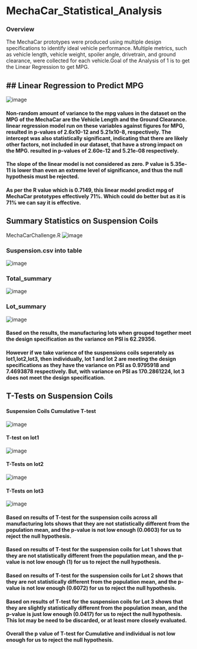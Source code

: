 
# MechaCar_Statistical_Analysis
### Overview

The MechaCar prototypes were produced using multiple design specifications to identify ideal vehicle performance. Multiple metrics, such as vehicle length, vehicle weight, spoiler angle, drivetrain, and ground clearance, were collected for each vehicle.Goal of the Analysis of 1 is to get the Linear Regression to get MPG.

## ## Linear Regression to Predict MPG


![image](https://user-images.githubusercontent.com/100485119/173167150-7ab001b8-5aee-4c3c-b7d4-f575d4787275.png)

#### Non-random amount of variance to the mpg values in the dataset on the MPG of the MechaCar are the Vehicle Length and the Ground Clearance.  linear regression model run on these variables against figures for MPG, resulted in p-values of 2.6x10-12 and 5.21x10-8, respectively. The intercept was also statistically significant, indicating that there are likely other factors, not included in our dataset, that have a strong impact on the MPG. resulted in p-values of 2.60e-12 and 5.21e-08 respectively.

#### The slope of the linear model is not considered as zero. P value is 5.35e-11 is lower than even an extreme level of significance, and thus the null hypothesis must be rejected. 

#### As per the R value which is 0.7149, this linear model predict mpg of MechaCar prototypes effectively 71%. Which could do better but as it is 71% we can say it is effective.

## Summary Statistics on Suspension Coils
MechaCarChallenge.R
![image](https://user-images.githubusercontent.com/100485119/173209266-50539a9c-4e75-497d-bd9d-56d2b6f67215.png)

### Suspension.csv into table
![image](https://user-images.githubusercontent.com/100485119/173209208-5a4ce0e3-fce1-4bd3-bc27-e1e0be953f47.png)
### Total_summary

![image](https://user-images.githubusercontent.com/100485119/173209098-0aa9e511-a3a4-4bc5-9586-926d6c07af93.png)
### Lot_summary

![image](https://user-images.githubusercontent.com/100485119/173209096-66a7c6be-ca65-47bc-9fe7-1ed3537e28e1.png)

#### Based on the results, the manufacturing lots when grouped together meet the design specification as the variance on PSI is 62.29356.
#### However if we take varience of the suspensions coils seperately as lot1,lot2,lot3, then individually, lot 1 and lot 2 are meeting the design specifications as they have the variance on PSI as 0.9795918 and 7.4693878 respectively. But, with variance on PSI as 170.2861224, lot 3 does not meet the design specification.

##  T-Tests on Suspension Coils
#### Suspension Coils Cumulative T-test
![image](https://user-images.githubusercontent.com/100485119/173209472-107f592d-0bf0-47a0-bd67-3d466095f4e4.png)
#### T-test on lot1
![image](https://user-images.githubusercontent.com/100485119/173209487-68c095da-8ebd-4f3d-939c-465b0d4520ca.png)
#### T-Tests on lot2
![image](https://user-images.githubusercontent.com/100485119/173209498-95c7c2c9-d8f7-46e1-a921-05257670f850.png)
#### T-Tests on lot3
![image](https://user-images.githubusercontent.com/100485119/173209502-6556efc3-16e0-4011-978d-f2e72917e90f.png)

#### Based on results of T-test for the suspension coils across all manufacturing lots shows that they are not statistically different from the population mean, and the p-value is not low enough (0.0603) for us to reject the null hypothesis.
#### Based on results of T-test for the suspension coils for Lot 1 shows that they are not statistically different from the population mean, and the p-value is not low enough (1) for us to reject the null hypothesis.
#### Based on results of T-test for the suspension coils for Lot 2 shows that they are not statistically different from the population mean, and the p-value is not low enough (0.6072) for us to reject the null hypothesis.
#### Based on results of T-test for the suspension coils for Lot 3 shows that they are slightly statistically different from the population mean, and the p-value is just low enough (0.0417) for us to reject the null hypothesis. This lot may be need to be discarded, or at least more closely evaluated.

#### Overall the p value of T-test for Cumulative and individual is not low enough for us to reject the null hypothesis.





